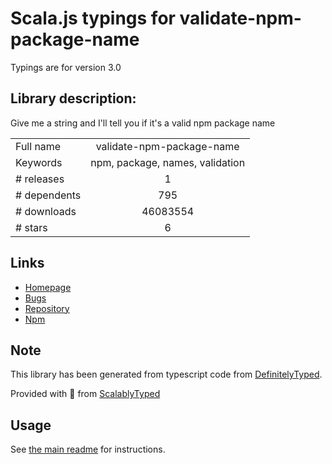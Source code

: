 
# Scala.js typings for validate-npm-package-name

Typings are for version 3.0

## Library description:
Give me a string and I'll tell you if it's a valid npm package name

|                    |                 |
| ------------------ | :-------------: |
| Full name          | validate-npm-package-name |
| Keywords           | npm, package, names, validation |
| # releases         | 1 |
| # dependents       | 795 |
| # downloads        | 46083554 |
| # stars            | 6 |

## Links
- [Homepage](https://github.com/npm/validate-npm-package-name)
- [Bugs](https://github.com/npm/validate-npm-package-name/issues)
- [Repository](https://github.com/npm/validate-npm-package-name)
- [Npm](https://www.npmjs.com/package/validate-npm-package-name)
    


## Note
This library has been generated from typescript code from [DefinitelyTyped](https://definitelytyped.org).

Provided with :purple_heart: from [ScalablyTyped](https://github.com/oyvindberg/ScalablyTyped)

## Usage
See [the main readme](../../readme.md) for instructions.


